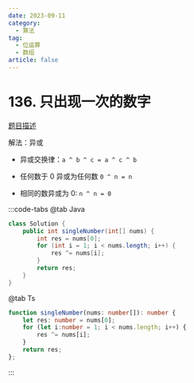 ```yaml
---
date: 2023-09-11
category: 
  - 算法
tag: 
  - 位运算
  - 数组 
article: false
---
```


# 136. 只出现一次的数字



<Badge text="简单" type="tip" vertical="middle" />

[题目描述](https://leetcode.cn/problems/single-number/description/?envType=study-plan-v2&envId=leetcode-75)


解法：异或

- 异或交换律：`a ^ b ^ c = a ^ c ^ b`

- 任何数于 0 异或为任何数 `0 ^ n = n`

- 相同的数异或为 0: `n ^ n = 0`

:::code-tabs
@tab Java
```java
class Solution {
    public int singleNumber(int[] nums) {
        int res = nums[0];
        for (int i = 1; i < nums.length; i++) {
            res ^= nums[i];
        }
        return res;
    }
}
```
@tab Ts
```ts
function singleNumber(nums: number[]): number {
    let res: number = nums[0];
    for (let i:number = 1; i < nums.length; i++) {
        res ^= nums[i];
    }
    return res;
};
```
:::